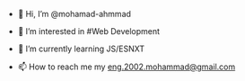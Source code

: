 - 👋 Hi, I’m @mohamad-ahmmad

- 👀 I’m interested in #Web Development

- 🌱 I’m currently learning JS/ESNXT

- 📫 How to reach me my eng.2002.mohammad@gmail.com

<!---
mohamad-ahmmad/mohamad-ahmmad is a ✨ special ✨ repository because its `README.md` (this file) appears on your GitHub profile.
You can click the Preview link to take a look at your changes.
--->
